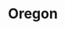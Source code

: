 ---
title: "Oregon"
hashtag: "oregon"
borders:
  - California
  - Idaho
  - Nevada
  - Washington
tags:
  - State
  - Pacific Northwest
  - United States
---
